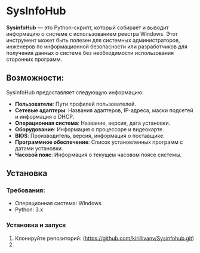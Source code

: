 # SysInfoHub
**SysinfoHub** — это Python-скрипт, который собирает и выводит информацию о системе с использованием реестра Windows. Этот инструмент может быть полезен для системных администраторов, инженеров по информационной безопасности или разработчиков для получения данных о системе без необходимости использования сторонних программ.

## Возможности:

SysinfoHub предоставляет следующую информацию:

* **Пользователи**: Пути профилей пользователей.
* **Сетевые адаптеры**: Названия адаптеров, IP-адреса, маски подсетей и информация о DHCP.
* **Операционная система**: Название, версия, дата установки.
* **Оборудование**: Информация о процессоре и видеокарте.
* **BIOS**: Производитель, версия, информация о поставщике.
* **Программное обеспечение**: Список установленных программ с датами установки.
* **Часовой пояс**: Информация о текущем часовом поясе системы.

## Установка
### Требования:
* Операционная система: Windows
* Python: 3.x

### Установка и запуск
1. Клонируйте репозиторий: (https://github.com/kirillivanv/Sysinfohub.git)
2. 
